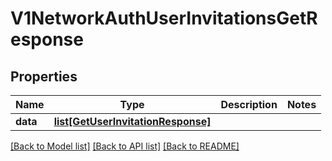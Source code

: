 # V1NetworkAuthUserInvitationsGetResponse

## Properties
Name | Type | Description | Notes
------------ | ------------- | ------------- | -------------
**data** | [**list[GetUserInvitationResponse]**](GetUserInvitationResponse.md) |  | 

[[Back to Model list]](../README.md#documentation-for-models) [[Back to API list]](../README.md#documentation-for-api-endpoints) [[Back to README]](../README.md)

